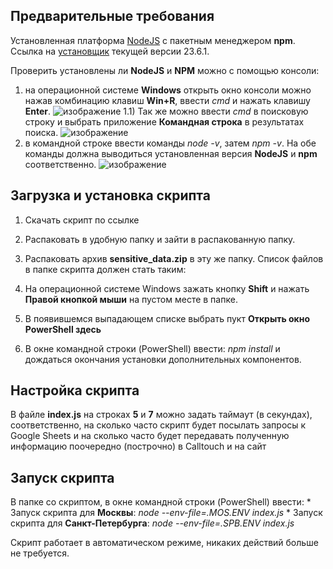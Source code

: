 ## Предварительные требования
Установленная платформа [NodeJS](https://nodejs.org/en/download) с пакетным менеджером **npm**. Ссылка на [установщик](https://nodejs.org/dist/v23.6.1/node-v23.6.1-x64.msi) текущей версии 23.6.1.

Проверить установлены ли **NodeJS** и **NPM** можно с помощью консоли:
1) на операционной системе **Windows** открыть окно консоли можно нажав комбинацию клавиш **Win+R**, ввести *cmd* и нажать клавишу **Enter**.
![изображение](https://github.com/user-attachments/assets/89a66eff-0db3-4b4e-b3e1-7d5f9394a874)
1.1) Так же можно ввести *cmd* в поисковую строку и выбрать приложение **Командная строка** в результатах поиска.
![изображение](https://github.com/user-attachments/assets/e5483c60-d3ab-4ece-a5eb-a343fb4ca247)
2) в командной строке ввести команды *node -v*, затем *npm -v*. На обе команды должна выводиться установленная версия **NodeJS** и **npm** соответственно.
![изображение](https://github.com/user-attachments/assets/dde3f3d6-f3ec-4bc2-9775-2b80c31f5d52)

## Загрузка и установка скрипта

1) Скачать скрипт по ссылке [](https://github.com/PrideByte/florenciadent_googlesheets_parser/archive/refs/heads/main.zip)
2) Распаковать в удобную папку и зайти в распакованную папку.
3) Распаковать архив **sensitive_data.zip** в эту же папку. Список файлов в папке скрипта должен стать таким:

4) На операционной системе Windows зажать кнопку **Shift** и нажать **Правой кнопкой мыши** на пустом месте в папке.
5) В появившемся выпадающем списке выбрать пукт **Открыть окно PowerShell здесь**
6) В окне командной строки (PowerShell) ввести: *npm install* и дождаться окончания установки дополнительных компонентов.

## Настройка скрипта
В файле **index.js** на строках **5** и **7** можно задать таймаут (в секундах), соответственно, на сколько часто скрипт будет посылать запросы к Google Sheets и на сколько часто будет передавать полученную информацию поочередно (построчно) в Calltouch и на сайт

## Запуск скрипта
В папке со скриптом, в окне командной строки (PowerShell) ввести:
    * Запуск скрипта для **Москвы**: *node --env-file=.MOS.ENV index.js*
    * Запуск скрипта для **Санкт-Петербурга**: *node --env-file=.SPB.ENV index.js*

Скрипт работает в автоматическом режиме, никаких действий больше не требуется.
